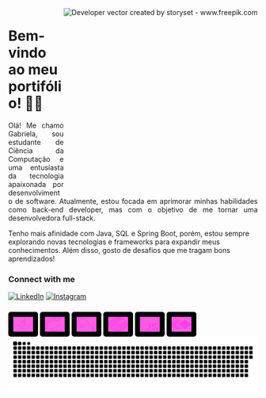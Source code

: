 <img align="right" alt="Developer vector created by storyset - www.freepik.com" height="380" src="https://raw.githubusercontent.com/gabiiborba/gabiiborba/main/ilustracao-de-api-de-design-plano-desenhado-a-mao.png">

<h1>
    <span> Bem-vindo ao meu portifólio! 👋🏼</span>
</h1>

<p align="justify"> Olá! Me chamo Gabriela, sou estudante de Ciência da Computação e uma entusiasta da tecnologia apaixonada por desenvolvimento de software. Atualmente, estou focada em aprimorar minhas habilidades como back-end developer, mas com o objetivo de me tornar uma desenvolvedora full-stack.

Tenho mais afinidade com Java, SQL e Spring Boot, porém, estou sempre explorando novas tecnologias e frameworks para expandir meus conhecimentos. Além disso, gosto de desafios que me tragam bons aprendizados!
<br>
</p>

### Connect with me

[![LinkedIn](https://img.shields.io/badge/-LinkedIn-000?style=for-the-badge&logo=linkedin&logoColor=FF00F6&color:FFF)](https://www.linkedin.com/in/gabrielab-da-silva/)
[![Instagram](https://img.shields.io/badge/-Instagram-000?style=for-the-badge&logo=instagram&logoColor=FF00F6&color:FFF)](https://www.instagram.com/__gabiissilva/)

### 

<div style="display: inline-block">
  <span style="display: inline-block; background-color: black; padding: 10px; border-radius: 5px;">
    <img align="center" alt="Gabriela-Java" height="30" width="40" src="https://raw.githubusercontent.com/devicons/devicon/master/icons/java/java-original.svg" style="filter: invert(38%) sepia(98%) saturate(2922%) hue-rotate(280deg) brightness(100%) contrast(100%);">
  </span>
  
  <span style="display: inline-block; background-color: black; padding: 10px; border-radius: 5px;">
    <img align="center" alt="Gabriela-SpringBoot" height="30" width="40" src="https://raw.githubusercontent.com/devicons/devicon/master/icons/spring/spring-original.svg" style="filter: invert(38%) sepia(98%) saturate(2922%) hue-rotate(280deg) brightness(100%) contrast(100%);">
  </span>
  
  <span style="display: inline-block; background-color: black; padding: 10px; border-radius: 5px;">
    <img align="center" alt="Gabriela-SQL" height="30" width="40" src="https://raw.githubusercontent.com/devicons/devicon/master/icons/mysql/mysql-original.svg" style="filter: invert(38%) sepia(98%) saturate(2922%) hue-rotate(280deg) brightness(100%) contrast(100%);">
  </span>

  <span style="display: inline-block; background-color: black; padding: 10px; border-radius: 5px;">
    <img align="center" alt="Gabriela-Postman" height="30" width="40" src="https://raw.githubusercontent.com/devicons/devicon/master/icons/postman/postman-original.svg" style="filter: invert(38%) sepia(98%) saturate(2922%) hue-rotate(280deg) brightness(100%) contrast(100%);">
  </span>

  <span style="display: inline-block; background-color: black; padding: 10px; border-radius: 5px;">
    <img align="center" alt="Gabriela-JavaScript" height="30" width="40" src="https://raw.githubusercontent.com/devicons/devicon/master/icons/javascript/javascript-original.svg" style="filter: invert(38%) sepia(98%) saturate(2922%) hue-rotate(280deg) brightness(100%) contrast(100%);">
  </span>

  <span style="display: inline-block; background-color: black; padding: 10px; border-radius: 5px;">
    <img align="center" alt="Gabriela-TypeORM" height="30" width="40" src="https://raw.githubusercontent.com/devicons/devicon/master/icons/typeorm/typeorm-original.svg" style="filter: invert(38%) sepia(98%) saturate(2922%) hue-rotate(280deg) brightness(100%) contrast(100%);">
  </span>
</div>

<img src="https://raw.githubusercontent.com/gabiiborba/gabiiborba/output/snake.svg" alt="Snake animation" />

